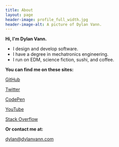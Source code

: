 ```yaml
---
title: About
layout: page
header-image: profile_full_width.jpg
header-image-alt: A picture of Dylan Vann.
---
```


**Hi, I'm Dylan Vann.**

- I design and develop software. 
- I have a degree in mechatronics engineering.
- I run on EDM, science fiction, sushi, and coffee.

**You can find me on these sites:**

<a href="http://github.com/dylanvann"><i class="fa fa-github"></i> GitHub</a>

<a href="http://twitter.com/atomarranger"><i class="fa fa-twitter"></i> Twitter</a>

<a href="http://codepen.io/dylanvann/"><i class="fa fa-codepen"></i> CodePen</a>

<a href="https://www.youtube.com/channel/UCHpbzclAIcvKcfHdtVTnyhA"><i class="fa fa-youtube"></i> YouTube</a>

<a href="http://stackoverflow.com/users/2669591/dylanvann"><i class="fa fa-stack-overflow"></i> Stack Overflow</a>

**Or contact me at:**

<a href="mailto:dylan@dylanvann.com"><i class="fa fa-envelope"></i> dylan@dylanvann.com</a>
